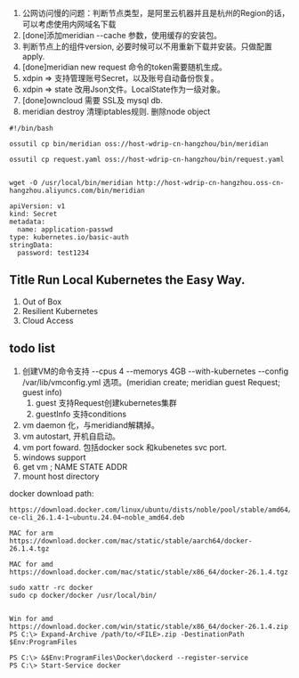 

1. 公网访问慢的问题：判断节点类型，是阿里云机器并且是杭州的Region的话，可以考虑使用内网域名下载
2. [done]添加meridian --cache 参数，使用缓存的安装包。
3. 判断节点上的组件version, 必要时候可以不用重新下载并安装。只做配置apply.
4. [done]meridian new request 命令的token需要随机生成。
5. xdpin => 支持管理账号Secret，以及账号自动备份恢复。
6. xdpin => state 改用Json文件。LocalState作为一级对象。
7. [done]owncloud 需要 SSL及 mysql db.
8. meridian destroy 清理iptables规则. 删除node object

```
#!/bin/bash

ossutil cp bin/meridian oss://host-wdrip-cn-hangzhou/bin/meridian

ossutil cp request.yaml oss://host-wdrip-cn-hangzhou/bin/request.yaml


wget -O /usr/local/bin/meridian http://host-wdrip-cn-hangzhou.oss-cn-hangzhou.aliyuncs.com/bin/meridian
```


```
apiVersion: v1
kind: Secret
metadata:
  name: application-passwd
type: kubernetes.io/basic-auth
stringData:
  password: test1234

```

## Title Run Local Kubernetes the Easy Way.
1. Out of Box
2. Resilient Kubernetes
3. Cloud Access

## todo list
1. 创建VM的命令支持 --cpus 4 --memorys 4GB --with-kubernetes --config /var/lib/vmconfig.yml 选项。(meridian create; meridian guest Request; guest info)
    1) guest 支持Request创建kubernetes集群
    2) guestInfo 支持conditions
2. vm daemon 化，与meridiand解耦掉。
3. vm autostart, 开机自启动。
4. vm port foward. 包括docker sock 和kubenetes svc port.
5. windows support
6. get vm ; NAME STATE ADDR
7. mount host directory


docker download path:
```
https://download.docker.com/linux/ubuntu/dists/noble/pool/stable/amd64/docker-ce-cli_26.1.4-1~ubuntu.24.04~noble_amd64.deb

MAC for arm
https://download.docker.com/mac/static/stable/aarch64/docker-26.1.4.tgz

MAC for amd
https://download.docker.com/mac/static/stable/x86_64/docker-26.1.4.tgz

sudo xattr -rc docker
sudo cp docker/docker /usr/local/bin/


Win for amd
https://download.docker.com/win/static/stable/x86_64/docker-26.1.4.zip
PS C:\> Expand-Archive /path/to/<FILE>.zip -DestinationPath $Env:ProgramFiles

PS C:\> &$Env:ProgramFiles\Docker\dockerd --register-service
PS C:\> Start-Service docker


```
